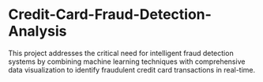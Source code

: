 # Credit-Card-Fraud-Detection-Analysis
This project addresses the critical need for intelligent fraud detection systems by combining machine learning techniques with comprehensive data visualization to identify fraudulent credit card transactions in real-time.
